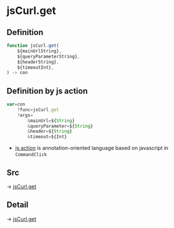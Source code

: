 # jsCurl.get

## Definition

```js.js
function jsCurl.get(
	${mainUrlString},
	${queryParameterString},
	${headerString},
	${timeoutInt},
) -> con
```


## Definition by js action

```js.js
var=con
	?func=jsCurl.get
	?args=
		&mainUrl=${String}
		&queryParameter=${String}
		&header=${String}
		&timeout=${Int}
```

- [js action](#) is annotation-oriented language based on javascript in `CommandClick`



## Src

-> [jsCurl.get](https://github.com/puutaro/CommandClick/blob/master/app/src/main/java/com/puutaro/commandclick/fragment_lib/terminal_fragment/js_interface/JsCurl.kt#L27)

## Detail

-> [jsCurl.get](https://github.com/puutaro/CommandClick/blob/master/md/developer/js_interface/details/JsCurl/get.md)
